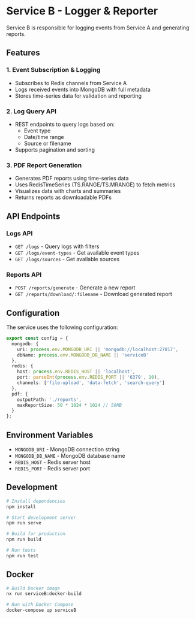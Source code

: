 # Service B - Logger & Reporter

Service B is responsible for logging events from Service A and generating reports.

## Features

### 1. Event Subscription & Logging
- Subscribes to Redis channels from Service A
- Logs received events into MongoDB with full metadata
- Stores time-series data for validation and reporting

### 2. Log Query API
- REST endpoints to query logs based on:
  - Event type
  - Date/time range
  - Source or filename
- Supports pagination and sorting

### 3. PDF Report Generation
- Generates PDF reports using time-series data
- Uses RedisTimeSeries (TS.RANGE/TS.MRANGE) to fetch metrics
- Visualizes data with charts and summaries
- Returns reports as downloadable PDFs

## API Endpoints

### Logs API
- `GET /logs` - Query logs with filters
- `GET /logs/event-types` - Get available event types
- `GET /logs/sources` - Get available sources

### Reports API
- `POST /reports/generate` - Generate a new report
- `GET /reports/download/:filename` - Download generated report

## Configuration

The service uses the following configuration:

```typescript
export const config = {
  mongodb: {
    uri: process.env.MONGODB_URI || 'mongodb://localhost:27017',
    dbName: process.env.MONGODB_DB_NAME || 'serviceB'
  },
  redis: {
    host: process.env.REDIS_HOST || 'localhost',
    port: parseInt(process.env.REDIS_PORT || '6379', 10),
    channels: ['file-upload', 'data-fetch', 'search-query']
  },
  pdf: {
    outputPath: './reports',
    maxReportSize: 50 * 1024 * 1024 // 50MB
  }
};
```

## Environment Variables

- `MONGODB_URI` - MongoDB connection string
- `MONGODB_DB_NAME` - MongoDB database name
- `REDIS_HOST` - Redis server host
- `REDIS_PORT` - Redis server port

## Development

```bash
# Install dependencies
npm install

# Start development server
npm run serve

# Build for production
npm run build

# Run tests
npm run test
```

## Docker

```bash
# Build Docker image
nx run serviceB:docker-build

# Run with Docker Compose
docker-compose up serviceB
```
